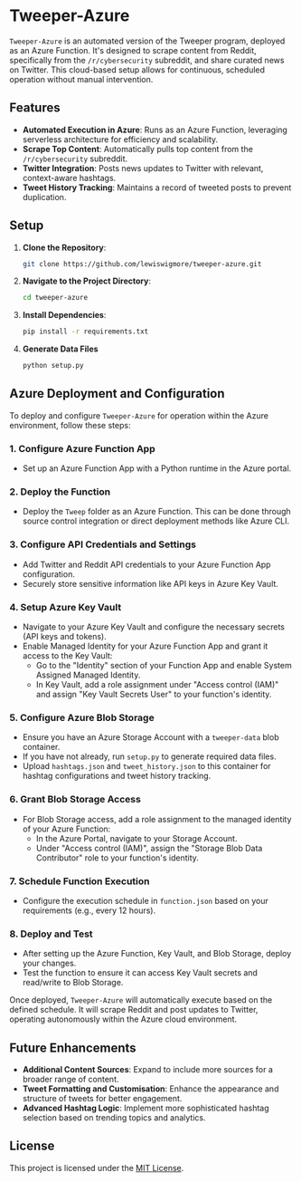 # Tweeper-Azure

`Tweeper-Azure` is an automated version of the Tweeper program, deployed as an Azure Function. It's designed to scrape content from Reddit, specifically from the `/r/cybersecurity` subreddit, and share curated news on Twitter. This cloud-based setup allows for continuous, scheduled operation without manual intervention.

## Features

- **Automated Execution in Azure**: Runs as an Azure Function, leveraging serverless architecture for efficiency and scalability.
- **Scrape Top Content**: Automatically pulls top content from the `/r/cybersecurity` subreddit.
- **Twitter Integration**: Posts news updates to Twitter with relevant, context-aware hashtags.
- **Tweet History Tracking**: Maintains a record of tweeted posts to prevent duplication.

## Setup

1. **Clone the Repository**:
   ```bash
   git clone https://github.com/lewiswigmore/tweeper-azure.git
   ```
2. **Navigate to the Project Directory**:
   ```bash
   cd tweeper-azure
   ```
3. **Install Dependencies**:
   ```bash
   pip install -r requirements.txt
   ```
4. **Generate Data Files**
   ```bash
   python setup.py
   ```

## Azure Deployment and Configuration

To deploy and configure `Tweeper-Azure` for operation within the Azure environment, follow these steps:

### 1. Configure Azure Function App
- Set up an Azure Function App with a Python runtime in the Azure portal.

### 2. Deploy the Function
- Deploy the `Tweep` folder as an Azure Function. This can be done through source control integration or direct deployment methods like Azure CLI.

### 3. Configure API Credentials and Settings
- Add Twitter and Reddit API credentials to your Azure Function App configuration.
- Securely store sensitive information like API keys in Azure Key Vault.

### 4. Setup Azure Key Vault
- Navigate to your Azure Key Vault and configure the necessary secrets (API keys and tokens).
- Enable Managed Identity for your Azure Function App and grant it access to the Key Vault:
   - Go to the "Identity" section of your Function App and enable System Assigned Managed Identity.
   - In Key Vault, add a role assignment under "Access control (IAM)" and assign "Key Vault Secrets User" to your function's identity.

### 5. Configure Azure Blob Storage
- Ensure you have an Azure Storage Account with a `tweeper-data` blob container.
- If you have not already, run `setup.py` to generate required data files.
- Upload `hashtags.json` and `tweet_history.json` to this container for hashtag configurations and tweet history tracking.

### 6. Grant Blob Storage Access
- For Blob Storage access, add a role assignment to the managed identity of your Azure Function:
   - In the Azure Portal, navigate to your Storage Account.
   - Under "Access control (IAM)", assign the "Storage Blob Data Contributor" role to your function's identity.

### 7. Schedule Function Execution
- Configure the execution schedule in `function.json` based on your requirements (e.g., every 12 hours).

### 8. Deploy and Test
- After setting up the Azure Function, Key Vault, and Blob Storage, deploy your changes.
- Test the function to ensure it can access Key Vault secrets and read/write to Blob Storage.

Once deployed, `Tweeper-Azure` will automatically execute based on the defined schedule. It will scrape Reddit and post updates to Twitter, operating autonomously within the Azure cloud environment.

## Future Enhancements

- **Additional Content Sources**: Expand to include more sources for a broader range of content.
- **Tweet Formatting and Customisation**: Enhance the appearance and structure of tweets for better engagement.
- **Advanced Hashtag Logic**: Implement more sophisticated hashtag selection based on trending topics and analytics.

## License

This project is licensed under the [MIT License](LICENSE).
